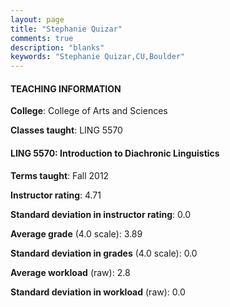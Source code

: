 ```yaml
---
layout: page
title: "Stephanie Quizar" 
comments: true
description: "blanks"
keywords: "Stephanie Quizar,CU,Boulder"
---
```

<head>
<script src="https://ajax.googleapis.com/ajax/libs/jquery/2.1.3/jquery.min.js"></script>
<script src="https://dl.dropboxusercontent.com/s/pc42nxpaw1ea4o9/highcharts.js?dl=0"></script>
<!-- <script src="../assets/js/highcharts.js"></script> -->
<style type="text/css">@font-face {
	font-family: "Bebas Neue";
	src: url(https://www.filehosting.org/file/details/544349/BebasNeue Regular.otf) format("opentype");
	}
	h1.Bebas { 
		font-family: "Bebas Neue", Verdana, Tahoma;
	}
</style>
</head>
	   
#### TEACHING INFORMATION

**College**: College of Arts and Sciences

**Classes taught**: LING 5570

#### LING 5570: Introduction to Diachronic Linguistics

**Terms taught**: Fall 2012

**Instructor rating**: 4.71

**Standard deviation in instructor rating**: 0.0

**Average grade** (4.0 scale): 3.89

**Standard deviation in grades** (4.0 scale): 0.0

**Average workload** (raw): 2.8

**Standard deviation in workload** (raw): 0.0


